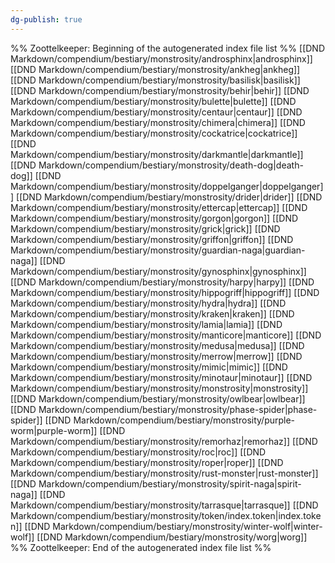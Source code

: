```yaml
---
dg-publish: true
---
```

%% Zoottelkeeper: Beginning of the autogenerated index file list  %%
 [[DND Markdown/compendium/bestiary/monstrosity/androsphinx|androsphinx]]
 [[DND Markdown/compendium/bestiary/monstrosity/ankheg|ankheg]]
 [[DND Markdown/compendium/bestiary/monstrosity/basilisk|basilisk]]
 [[DND Markdown/compendium/bestiary/monstrosity/behir|behir]]
 [[DND Markdown/compendium/bestiary/monstrosity/bulette|bulette]]
 [[DND Markdown/compendium/bestiary/monstrosity/centaur|centaur]]
 [[DND Markdown/compendium/bestiary/monstrosity/chimera|chimera]]
 [[DND Markdown/compendium/bestiary/monstrosity/cockatrice|cockatrice]]
 [[DND Markdown/compendium/bestiary/monstrosity/darkmantle|darkmantle]]
 [[DND Markdown/compendium/bestiary/monstrosity/death-dog|death-dog]]
 [[DND Markdown/compendium/bestiary/monstrosity/doppelganger|doppelganger]]
 [[DND Markdown/compendium/bestiary/monstrosity/drider|drider]]
 [[DND Markdown/compendium/bestiary/monstrosity/ettercap|ettercap]]
 [[DND Markdown/compendium/bestiary/monstrosity/gorgon|gorgon]]
 [[DND Markdown/compendium/bestiary/monstrosity/grick|grick]]
 [[DND Markdown/compendium/bestiary/monstrosity/griffon|griffon]]
 [[DND Markdown/compendium/bestiary/monstrosity/guardian-naga|guardian-naga]]
 [[DND Markdown/compendium/bestiary/monstrosity/gynosphinx|gynosphinx]]
 [[DND Markdown/compendium/bestiary/monstrosity/harpy|harpy]]
 [[DND Markdown/compendium/bestiary/monstrosity/hippogriff|hippogriff]]
 [[DND Markdown/compendium/bestiary/monstrosity/hydra|hydra]]
 [[DND Markdown/compendium/bestiary/monstrosity/kraken|kraken]]
 [[DND Markdown/compendium/bestiary/monstrosity/lamia|lamia]]
 [[DND Markdown/compendium/bestiary/monstrosity/manticore|manticore]]
 [[DND Markdown/compendium/bestiary/monstrosity/medusa|medusa]]
 [[DND Markdown/compendium/bestiary/monstrosity/merrow|merrow]]
 [[DND Markdown/compendium/bestiary/monstrosity/mimic|mimic]]
 [[DND Markdown/compendium/bestiary/monstrosity/minotaur|minotaur]]
 [[DND Markdown/compendium/bestiary/monstrosity/monstrosity|monstrosity]]
 [[DND Markdown/compendium/bestiary/monstrosity/owlbear|owlbear]]
 [[DND Markdown/compendium/bestiary/monstrosity/phase-spider|phase-spider]]
 [[DND Markdown/compendium/bestiary/monstrosity/purple-worm|purple-worm]]
 [[DND Markdown/compendium/bestiary/monstrosity/remorhaz|remorhaz]]
 [[DND Markdown/compendium/bestiary/monstrosity/roc|roc]]
 [[DND Markdown/compendium/bestiary/monstrosity/roper|roper]]
 [[DND Markdown/compendium/bestiary/monstrosity/rust-monster|rust-monster]]
 [[DND Markdown/compendium/bestiary/monstrosity/spirit-naga|spirit-naga]]
 [[DND Markdown/compendium/bestiary/monstrosity/tarrasque|tarrasque]]
 [[DND Markdown/compendium/bestiary/monstrosity/token/index.token|index.token]]
 [[DND Markdown/compendium/bestiary/monstrosity/winter-wolf|winter-wolf]]
 [[DND Markdown/compendium/bestiary/monstrosity/worg|worg]]
%% Zoottelkeeper: End of the autogenerated index file list  %%
